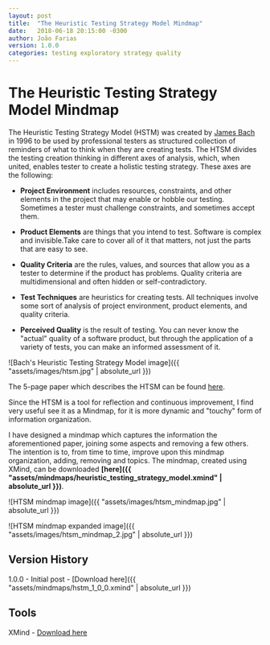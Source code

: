 ```yaml
---
layout: post
title:  "The Heuristic Testing Strategy Model Mindmap"
date:   2018-06-18 20:15:00 -0300
author: João Farias
version: 1.0.0
categories: testing exploratory strategy quality
---
```


# The Heuristic Testing Strategy Model Mindmap

The Heuristic Testing Strategy Model (HSTM) was created by [James Bach](http://www.satisfice.com/blog/) in 1996 to be used by professional testers as structured collection of reminders of what to think when they are creating tests. The HTSM divides the testing creation thinking in different axes of analysis, which, when united, enables tester to create a holistic testing strategy. These axes are the following:

- **Project Environment** includes resources, constraints, and other elements in the project that may enable or hobble our testing. Sometimes a tester must challenge constraints, and sometimes accept them.

- **Product Elements** are things that you intend to test. Software is complex and invisible.Take care to cover all of it that matters, not just the parts that are easy to see.

- **Quality Criteria** are the rules, values, and sources that allow you as a tester to determine if the product has problems. Quality criteria are multidimensional and often hidden or self-contradictory.

- **Test Techniques** are heuristics for creating tests. All techniques involve some sort of analysis of project environment, product elements, and quality criteria.

- **Perceived Quality** is the result of testing. You can never know the "actual" quality of a software product, but through the application of a variety of tests, you can make an informed assessment of it.

![Bach's Heuristic Testing Strategy Model image]({{ "assets/images/htsm.jpg" | absolute_url }})

The 5-page paper which describes the HTSM can be found [here](http://www.satisfice.com/tools/htsm.pdf).

Since the HTSM is a tool for reflection and continuous improvement, I find very useful see it as a Mindmap, for it is more dynamic and "touchy" form of information organization.

I have designed a mindmap which captures the information the aforementioned paper, joining some aspects and removing a few others. The intention is to, from time to time, improve upon this mindmap organization, adding, removing and topics. The mindmap, created using XMind, can be downloaded **[here]({{ "assets/mindmaps/heuristic_testing_strategy_model.xmind" | absolute_url }})**.

![HTSM mindmap image]({{ "assets/images/htsm_mindmap.jpg" | absolute_url }})

![HTSM mindmap expanded image]({{ "assets/images/htsm_mindmap_2.jpg" | absolute_url }})

## Version History

1.0.0 - Initial post - [Download here]({{ "assets/mindmaps/hstm_1_0_0.xmind" | absolute_url }})

## Tools

XMind - [Download here](https://www.xmind.net/download/)
